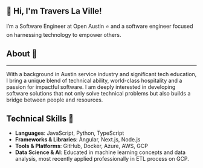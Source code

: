 ## 👋 Hi, I'm Travers La Ville! 

I’m a Software Engineer at Open Austin :star: and a software engineer focused on harnessing technology to empower others. 

## About :book:
---
With a background in Austin service industry and significant tech education, I bring a unique blend of technical ability, world-class hospitality and a passion for impactful software. I am deeply interested in developing software solutions that not only solve technical problems but also builds a bridge between people and resources.

## Technical Skills :wrench:

- **Languages**: JavaScript, Python, TypeScript
- **Frameworks & Libraries**: Angular, Next.js, Node.js
- **Tools & Platforms**: GitHub, Docker, Azure, AWS, GCP
- **Data Science & AI**: Educated in machine learning concepts and data analysis, most recently applied professionally in ETL process on GCP.
<!--
**DevTrav/DevTrav** is a ✨ _special_ ✨ repository because its `README.md` (this file) appears on your GitHub profile.

Here are some ideas to get you started:

- 🔭 I’m currently working on ...
- 🌱 I’m currently learning ...
- 👯 I’m looking to collaborate on ...
- 🤔 I’m looking for help with ...
- 💬 Ask me about ...
- 📫 How to reach me: ...
- 😄 Pronouns: ...
- ⚡ Fun fact: ...
-->
